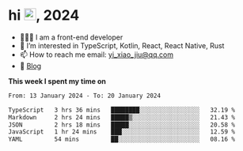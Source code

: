 <h1> hi <img src="https://raw.githubusercontent.com/blackcater/blackcater/main/images/Hi.gif" height="24" />, 2024 </h1>

- 🧑🏻‍💻 I am a front-end developer
- 👀 I’m interested in TypeScript, Kotlin, React, React Native, Rust
- 📫 How to reach me  email: yi_xiao_jiu@qq.com
- 📝 [Blog](https://yixiaojiu-blog.netlify.app/)

**This week I spent my time on** 

<!--START_SECTION:waka-->

```txt
From: 13 January 2024 - To: 20 January 2024

TypeScript   3 hrs 36 mins   ████████░░░░░░░░░░░░░░░░░   32.19 %
Markdown     2 hrs 24 mins   █████▒░░░░░░░░░░░░░░░░░░░   21.43 %
JSON         2 hrs 18 mins   █████░░░░░░░░░░░░░░░░░░░░   20.58 %
JavaScript   1 hr 24 mins    ███░░░░░░░░░░░░░░░░░░░░░░   12.59 %
YAML         54 mins         ██░░░░░░░░░░░░░░░░░░░░░░░   08.16 %
```

<!--END_SECTION:waka-->
